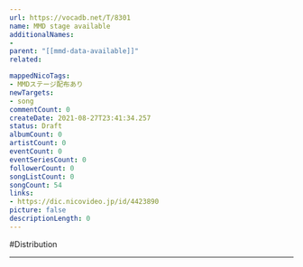 ```yaml
---
url: https://vocadb.net/T/8301
name: MMD stage available
additionalNames: 
- 
parent: "[[mmd-data-available]]"
related:

mappedNicoTags:
- MMDステージ配布あり
newTargets:
- song
commentCount: 0
createDate: 2021-08-27T23:41:34.257
status: Draft
albumCount: 0
artistCount: 0
eventCount: 0
eventSeriesCount: 0
followerCount: 0
songListCount: 0
songCount: 54
links: 
- https://dic.nicovideo.jp/id/4423890
picture: false
descriptionLength: 0
---
```


#Distribution



---


